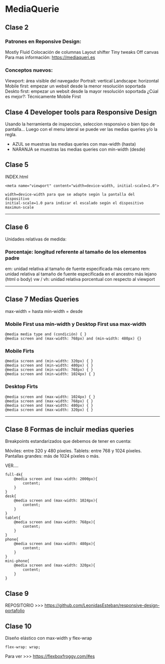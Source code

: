# MediaQuerie

## Clase 2

### Patrones en Reponsive Design:

Mostly Fluid
Colocación de columnas
Layout shifter
Tiny tweaks
Off canvas
Para mas información: https://mediaqueri.es

### Conceptos nuevos:

Viewport: área visible del navegador
Portrait: vertical
Landscape: horizontal
Mobile first: empezar un websit desde la menor resolución soportada
Deskto first: empezar un websit desde la mayor resolución soportada
¿Cúal es mejor?: Técnicamente Mobile First

## Clase 4 Developer tools para Responsive Design

Usando la herramienta de inspeccion, seleccion responsivo o bien tipo de pantalla... Luego con el menu lateral se puede ver las medias queries y/o la regla.
 - AZUL se muestras las medias queries con max-width (hasta)
 - NARANJA se muestras las medias queries con min-width (desde)


## Clase 5
INDEX.html

```
<meta name="viewport" content="width=device-width, initial-scale=1.0">

width=device-width para que se adapte según la pantalla del dispositivo
initial-scale=1.0 para indicar el escalado según el dispositivo
maximun-scale 
```

---------------------------------
## Clase 6
Unidades relativas de medida:

### Porcentaje: longitud referente al tamaño de los elementos padre
em: unidad relativa al tamaño de fuente especificada más cercano
rem: unidad relativa al tamaño de fuente especificada en el ancestro más lejano (html o body)
vw / vh: unidad relativa porcentual con respecto al viewport

---------------------------------
## Clase 7 Medias Queries
max-width = hasta
min-width = desde

### Mobile First usa min-width y Desktop First usa max-width
```
@media media type and (condición) { }
@media screen and (max-width: 768px) and (min-width: 480px) {}
```

### Mobile Firts
```
@media screen and (min-width: 320px) { }
@media screen and (min-width: 480px) { }
@media screen and (min-width: 768px) { }
@media screen and (min-width: 1024px) { }
```

### Desktop Firts
```
@media screen and (max-width: 1024px) { }
@media screen and (max-width: 768px) { }
@media screen and (max-width: 480px) { }
@media screen and (max-width: 320px) { }
```

-----------------------------------
## Clase 8 Formas de incluir medias queries 

Breakpoints estandarizados que debemos de tener en cuenta:

Móviles: entre 320 y 480 píxeles.
Tablets: entre 768 y 1024 píxeles.
Pantallas grandes: más de 1024 píxeles o más.

VER....
```
full-4k{
	@media screen and (max-width: 2000px){
		content;
	}
}
desk{
	@media screen and (max-width: 1024px){
		content;
	}
}
tablet{
	@media screen and (max-width: 768px){
		content;
	}
}
phone{
	@media screen and (max-width: 480px){
		content;
	}
}
mini-phone{
	@media screen and (max-width: 320px){
		content;
	}
}
```

## Clase 9
REPOSITORIO >>> https://github.com/LeonidasEsteban/responsive-design-portafolio

## Clase 10
Diseño elástico con max-width y flex-wrap

```
flex-wrap: wrap;
```

Para ver >>> https://flexboxfroggy.com/#es 


